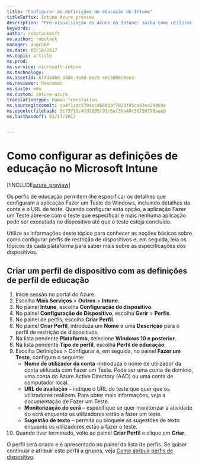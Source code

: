 ```yaml
---
title: "Configurar as definições de educação do Intune"
titleSuffix: Intune Azure preview
description: "Pré-visualização do Azure no Intune: saiba como utilizar o Intune para configurar as definições de educação nos dispositivos que gere."
keywords: 
author: robstackmsft
ms.author: robstack
manager: angrobe
ms.date: 03/16/2017
ms.topic: article
ms.prod: 
ms.service: microsoft-intune
ms.technology: 
ms.assetid: 6f4de4bd-3dde-4a8d-8e22-46c5d06c3eea
ms.reviewer: heenamac
ms.suite: ems
ms.custom: intune-azure
translationtype: Human Translation
ms.sourcegitcommit: ca4f1adc5704ecd66d2af7823f95ca63ec20469e
ms.openlocfilehash: 5c73719c4fd2805f91c6af3ba48c39f5d798aaeb
ms.lasthandoff: 03/17/2017


---
```


# <a name="how-to-configure-education-settings-in-microsoft-intune"></a>Como configurar as definições de educação no Microsoft Intune

[!INCLUDE[azure_preview](../includes/azure_preview.md)]

Os perfis de educação permitem-lhe especificar os detalhes que configuram a aplicação Fazer um Teste do Windows, incluindo detalhes da conta e o URL de teste. Quando configurar esta opção, a aplicação Fazer um Teste abre-se com o teste que especificar e mais nenhuma aplicação pode ser executada no dispositivo até que o teste esteja concluído.

Utilize as informações deste tópico para conhecer as noções básicas sobre como configurar perfis de restrição de dispositivos e, em seguida, leia os tópicos de cada plataforma para saber mais sobre as especificações dos dispositivos.

## <a name="create-a-device-profile-containing-education-profile-settings"></a>Criar um perfil de dispositivo com as definições de perfil de educação

1. Inicie sessão no portal do Azure.
2. Escolha **Mais Serviços** > **Outros** > **Intune**.
3. No painel **Intune**, escolha **Configuração do dispositivo**.
2. No painel **Configuração do Dispositivo**, escolha **Gerir** > **Perfis**.
3. No painel de perfis, escolha **Criar Perfil**.
4. No painel **Criar Perfil**, introduza um **Nome** e uma **Descrição** para o perfil de restrição de dispositivos.
5. Na lista pendente **Plataforma**, selecione **Windows 10 e posterior**.
6. Na lista pendente **Tipo de perfil**, escolha **Perfil de educação**. 
7. Escolha Definições > Configurar e, em seguida, no painel **Fazer um Teste**, configure o seguinte:
    - **Nome de utilizador da conta** –introduza o nome de utilizador da conta utilizada com Fazer um Teste. Pode ser uma conta de domínio, uma conta do Azure Active Directory (AAD) ou uma conta de computador local.
    - **URL de avaliação** – indique o URL do teste que quer que os utilizadores realizem. Para obter mais informações, veja a documentação de Fazer um Teste.
    - **Monitorização do ecrã** – especifique se quer monitorizar a atividade do ecrã enquanto os utilizadores estão a fazer um teste.
    - **Sugestão de texto** – permita ou bloqueie as sugestões de texto enquanto os utilizadores estão a fazer o teste.
8. Quando tiver terminado, volte ao painel **Criar Perfil** e clique em **Criar**.

O perfil será criado e é apresentado no painel da lista de perfis.
Se quiser continuar e atribuir este perfil a grupos, veja [Como atribuir perfis de dispositivo](how-to-assign-device-profiles.md).




